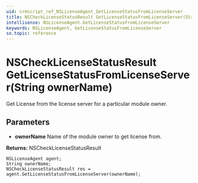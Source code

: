 ```yaml
---
uid: crmscript_ref_NSLicenseAgent_GetLicenseStatusFromLicenseServer
title: NSCheckLicenseStatusResult GetLicenseStatusFromLicenseServer(String ownerName)
intellisense: NSLicenseAgent.GetLicenseStatusFromLicenseServer
keywords: NSLicenseAgent, GetLicenseStatusFromLicenseServer
so.topic: reference
---
```


# NSCheckLicenseStatusResult GetLicenseStatusFromLicenseServer(String ownerName)

Get License from the license server for a particular module owner.

## Parameters

* **ownerName** Name of the module owner to get license from.

**Returns:** NSCheckLicenseStatusResult

```crmscript
NSLicenseAgent agent;
String ownerName;
NSCheckLicenseStatusResult res = agent.GetLicenseStatusFromLicenseServer(ownerName);
```

